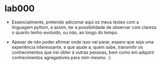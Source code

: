 # lab000
-   Essencialmente, pretendo adicionar aqui os meus testes com a linguagem python, e assim, 
ter a possibilidade de observar com clareza o quanto tenho evoluído, ou não, ao longo do tempo.

-   Apesar de não poder afirmar onde isso vai parar, espero que seja uma experiência interessante,
e que ajude a, quem sabe, transmitir os conhecimentos que irei obter à outras pessoas, bem como em 
adquirir conhecimentos agregadores para mim mesmo. :)
